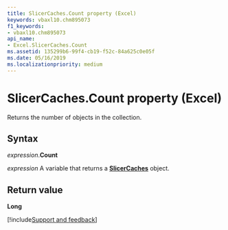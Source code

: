 ```yaml
---
title: SlicerCaches.Count property (Excel)
keywords: vbaxl10.chm895073
f1_keywords:
- vbaxl10.chm895073
api_name:
- Excel.SlicerCaches.Count
ms.assetid: 135299b6-99f4-cb19-f52c-84a625c0e05f
ms.date: 05/16/2019
ms.localizationpriority: medium
---
```



# SlicerCaches.Count property (Excel)

Returns the number of objects in the collection.


## Syntax

_expression_.**Count**

_expression_ A variable that returns a **[SlicerCaches](Excel.SlicerCaches.md)** object.


## Return value

**Long**




[!include[Support and feedback](~/includes/feedback-boilerplate.md)]